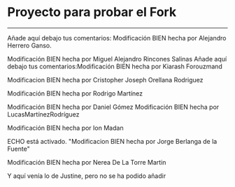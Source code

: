 # Proyecto para probar el Fork

----
Añade aquí debajo tus comentarios:
Modificación BIEN hecha por Alejandro Herrero Ganso.

Modificación BIEN hecha por Miguel Alejandro Rincones Salinas
Añade aquí debajo tus comentarios:Modificación BIEN hecha por Kiarash Forouzmand

Modificacion BIEN hecha  por Cristopher Joseph Orellana Rodriguez

Modificación BIEN hecha por Rodrigo Martínez

Modificación BIEN hecha por Daniel Gómez
Modificación BIEN hecha por LucasMartínezRodríguez
<!-- A partir de aquí (esta línea no se muestra) -->
Modificación BIEN hecha por Ion Madan

ECHO está activado.
"Modificacion BIEN hecha por Jorge Berlanga de la Fuente" 

Modificación BIEN hecha por Nerea De La Torre Martin

Y aquí venía lo de Justine, pero no se ha podido añadir